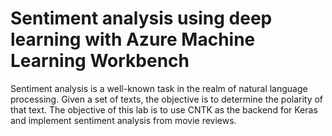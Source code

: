 # Sentiment analysis using deep learning with Azure Machine Learning Workbench

Sentiment analysis is a well-known task in the realm of natural language processing. Given a set of texts, the objective is to determine the polarity of that text. The objective of this lab is to use CNTK as the backend for Keras and implement sentiment analysis from movie reviews.
